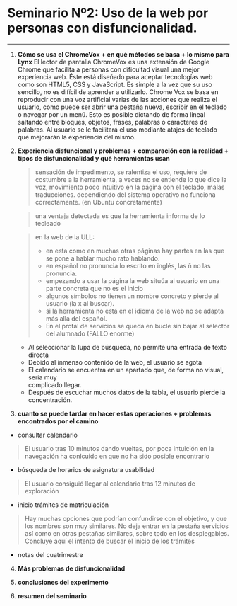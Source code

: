 
# Seminario Nº2: Uso de la web por personas con disfuncionalidad.

***

1. **Cómo se usa el ChromeVox + en qué métodos se basa +  lo mismo para Lynx**
El lector de pantalla ChromeVox es una extensión de Google Chrome que facilita a personas con dificultad visual una mejor experiencia web. Éste está diseñado para aceptar tecnologías web como son HTML5, CSS y JavaScript.
Es simple a la vez que su uso sencillo, no es difícil de aprender a utilizarlo. Chrome Vox se basa en reproducir con una voz artificial varias de las acciones que realiza el usuario, como puede ser abrir una pestaña nueva, escribir en el teclado o navegar por un menú. Esto es posible dictando de forma lineal saltando entre bloques, objetos, frases, palabras o caracteres de palabras. Al usuario se le facilitará el uso mediante atajos de teclado que mejorarán la experiencia del mismo. 


2. **Experiencia disfuncional y problemas + comparación con la realidad + tipos de disfuncionalidad y qué herramientas usan**

   > sensación de impedimento, se ralentiza el uso, requiere de costumbre a la herramienta, a veces no se entiende lo que dice la voz,
   > movimiento poco intuitivo en la página con el teclado, malas traducciones.
   > dependiendo del sistema operativo no funciona correctamente.  (en Ubuntu concretamente)
   
   > una ventaja detectada es que la herramienta informa de lo tecleado


   > en la web de la ULL:
   > - en esta como en muchas otras páginas hay  partes  en las que se pone a hablar mucho rato hablando. 
   > - en español no pronuncia lo escrito en inglés, las ñ no las pronuncia.
   > - empezando a usar la página la web situúa al usuario en una parte concreta que no es el inicio
   > - algunos símbolos no tienen un nombre concreto y pierde al usuario (la x al buscar).
   > - si la herramienta no está en el idioma de la web no se adapta más allá del español.
   > - En el protal de servicios se queda en bucle sin bajar al selector del alumnado (FALLO enorme)

   - Al seleccionar la lupa de búsqueda, no permite una entrada de texto directa
   - Debido al inmenso contenido de la web, el usuario se agota 
   - El calendario se encuentra en un apartado que, de forma no visual, seria muy     
     complicado llegar.
   - Después de escuchar muchos datos de la tabla, el usuario pierde la concentración.
   

3. **cuanto se puede tardar en hacer estas operaciones + problemas encontrados por el camino**
  
  
  - consultar calendario
  
  
  > El usuario tras 10 minutos dando vueltas, por poca intuición en la navegación ha conlcuido en que no ha sido posible encontrarlo
  
  
  - búsqueda de horarios de asignatura usabilidad
  
  
  > El usuario consiguió llegar al calendario tras 12 minutos de exploración
  
  
  - inicio trámites de matriculación
  
  
  > Hay muchas opciones que podrían confundirse con el objetivo, y que los nombres son muy similares.
  > No deja entrar en la pestaña servicios así como en otras pestañas similares, sobre todo en los desplegables.
  > Concluye aquí el intento de buscar el inicio de los trámites 
  
  
  - notas del cuatrimestre
  
  > 

4. **Más problemas de disfuncionalidad**

5. **conclusiones del experimento**

6. **resumen del seminario**
